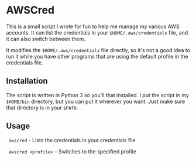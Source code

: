 # AWSCred
This is a small script I wrote for fun to help me manage my various AWS accounts. It can list the credentials in your `$HOME/.aws/credentials` file, and it can also switch between them. 

It modifies the `$HOME/.aws/credentials` file directly, so it's not a good idea to run it while you have other programs that are using the default profile in the credentials file.

## Installation
The script is written in Python 3 so you'll that installed. I put the script in my `$HOME/bin` directory, but you can put it wherever you want. Just make sure that directory is in your `$PATH`.

## Usage
``` awscred``` - Lists the credentials in your credentials file

``` awscred <profile>``` - Switches to the specified profile



